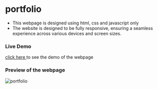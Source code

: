 # portfolio

- This webpage is designed using html, css and javascript only
-  The website is designed to be fully responsive, ensuring a seamless experience across various devices and screen sizes.

### Live Demo
<a href="https://maneeshgujar.github.io/Codesoft/task1-portfolio/">click here <a> to see the demo of the webpage

### Preview of the webpage

![portfolio](https://github.com/maneeshgujar/Codesoft/assets/123459032/56377f83-bfc1-426f-b69d-6f976abe784d)
